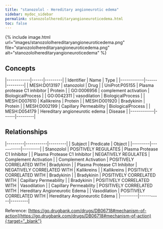 ```yaml
---
title: "stanozolol - Hereditary angioneurotic edema"
sidebar: mydoc_sidebar
permalink: stanozololhereditaryangioneuroticedema.html
toc: false 
---
```


{% include image.html url="images/stanozololhereditaryangioneuroticedema.png" file="stanozololhereditaryangioneuroticedema.png" alt="stanozololhereditaryangioneuroticedema" %}

## Concepts

|------------|------|---------|
| Identifier | Name | Type    |
|------------|------|---------|
| MESH:D013197 | stanozolol | Drug |
| UniProt:P05155 | Plasma protease C1 inhibitor | Protein |
| GO:0006956 | complement activation | BiologicalProcess |
| GO:0042311 | vasodilation | BiologicalProcess |
| MESH:D007610 | Kallikreins | Protein |
| MESH:D001920 | Bradykinin | Protein |
| MESH:D002199 | Capillary Permeability | BiologicalProcess |
| MESH:D054179 | Hereditary angioneurotic edema | Disease |
|------------|------|---------|

## Relationships

|---------|-----------|---------|
| Subject | Predicate | Object  |
|---------|-----------|---------|
| Stanozolol | POSITIVELY REGULATES | Plasma Protease C1 Inhibitor |
| Plasma Protease C1 Inhibitor | NEGATIVELY REGULATES | Complement Activation |
| Complement Activation | POSITIVELY CORRELATED WITH | Bradykinin |
| Plasma Protease C1 Inhibitor | NEGATIVELY CORRELATED WITH | Kallikreins |
| Kallikreins | POSITIVELY CORRELATED WITH | Bradykinin |
| Bradykinin | POSITIVELY CORRELATED WITH | Capillary Permeability |
| Bradykinin | POSITIVELY CORRELATED WITH | Vasodilation |
| Capillary Permeability | POSITIVELY CORRELATED WITH | Hereditary Angioneurotic Edema |
| Vasodilation | POSITIVELY CORRELATED WITH | Hereditary Angioneurotic Edema |
|---------|-----------|---------|

Reference: [https://go.drugbank.com/drugs/DB06718#mechanism-of-action](https://go.drugbank.com/drugs/DB06718#mechanism-of-action){:target="_blank"}